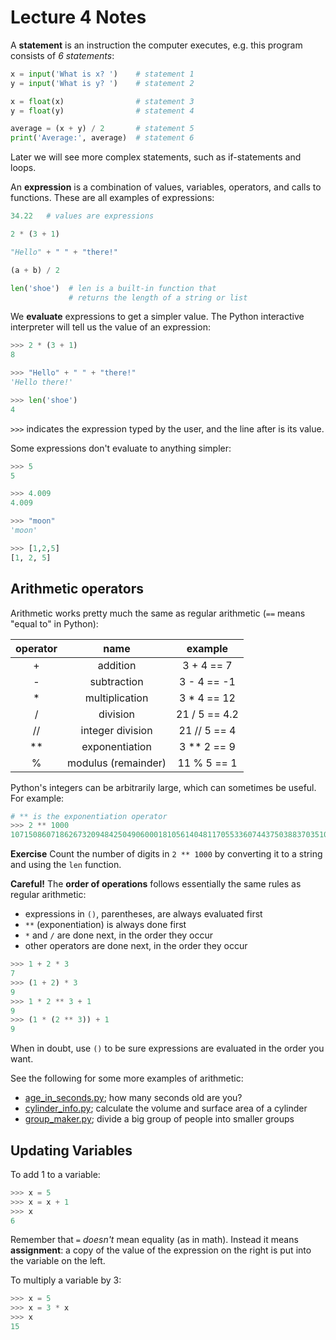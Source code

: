 # Lecture 4 Notes

A **statement** is an instruction the computer executes, e.g. this program
consists of *6 statements*:

```python
x = input('What is x? ')    # statement 1
y = input('What is y? ')    # statement 2

x = float(x)                # statement 3
y = float(y)                # statement 4

average = (x + y) / 2       # statement 5
print('Average:', average)  # statement 6
```

Later we will see more complex statements, such as if-statements and loops.

An **expression** is a combination of values, variables, operators, and calls
to functions. These are all examples of expressions:

```python
34.22   # values are expressions

2 * (3 + 1)

"Hello" + " " + "there!"

(a + b) / 2

len('shoe')  # len is a built-in function that 
             # returns the length of a string or list
```

We **evaluate** expressions to get a simpler value. The Python interactive
interpreter will tell us the value of an expression:

```python
>>> 2 * (3 + 1)
8

>>> "Hello" + " " + "there!"
'Hello there!'

>>> len('shoe')
4
```

`>>>` indicates the expression typed by the user, and the line after is its
value.

Some expressions don't evaluate to anything simpler:

```python
>>> 5
5

>>> 4.009
4.009

>>> "moon"
'moon'

>>> [1,2,5]
[1, 2, 5]
```

## Arithmetic operators

Arithmetic works pretty much the same as regular arithmetic (`==` means "equal
to" in Python):

| **operator** |       **name**      |              **example**             |
|:------------:|:-------------------:|:------------------------------------:|
|       +      |       addition      | 3 + 4 == 7                           |
|       -      |     subtraction     | 3 - 4 == -1                          |
|       *      |    multiplication   | 3 * 4 == 12                          |
|       /      |       division      | 21 / 5 == 4.2                        |
|      //      |   integer division  | 21 // 5 == 4                         |
|      **      |    exponentiation   | 3 ** 2 == 9                          |
|       %      | modulus (remainder) | 11 % 5 == 1                          |

Python's integers can be arbitrarily large, which can sometimes be useful. For
example:

```python
# ** is the exponentiation operator
>>> 2 ** 1000
10715086071862673209484250490600018105614048117055336074437503883703510511249361224931983788156958581275946729175531468251871452856923140435984577574698574803934567774824230985421074605062371141877954182153046474983581941267398767559165543946077062914571196477686542167660429831652624386837205668069376
```

**Exercise** Count the number of digits in `2 ** 1000` by converting it to a
string and using the `len` function.

**Careful!** The **order of operations** follows essentially the same rules as
regular arithmetic:

- expressions in `()`, parentheses, are always evaluated first
- `**` (exponentiation) is always done first
- `*` and `/` are done next, in the order they occur
- other operators are done next, in the order they occur

```python
>>> 1 + 2 * 3
7
>>> (1 + 2) * 3
9
>>> 1 * 2 ** 3 + 1
9
>>> (1 * (2 ** 3)) + 1
9
```

When in doubt, use `()` to be sure expressions are evaluated in the order you
want.

See the following for some more examples of arithmetic:

- [age_in_seconds.py](age_in_seconds.py); how many seconds old are you?
- [cylinder_info.py](cylinder_info.py); calculate the volume and surface
  area of a cylinder
- [group_maker.py](group_maker.py); divide a big group of people into smaller
  groups

## Updating Variables

To add 1 to a variable:

```python
>>> x = 5
>>> x = x + 1
>>> x
6
```

Remember that `=` *doesn't* mean equality (as in math). Instead it means
**assignment**: a copy of the value of the expression on the right is put into
the variable on the left.

To multiply a variable by 3:

```python
>>> x = 5
>>> x = 3 * x
>>> x
15
```

